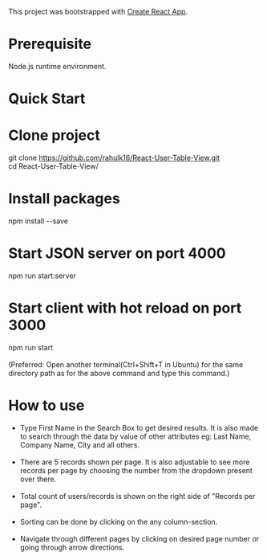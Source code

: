 This project was bootstrapped with [Create React App](https://github.com/facebook/create-react-app).

<h1>Prerequisite</h1>

Node.js runtime environment.
<h1>Quick Start</h1>

# Clone project
git clone https://github.com/rahulk16/React-User-Table-View.git <br>
cd React-User-Table-View/

# Install packages
npm install --save

# Start JSON server on port 4000
npm run start:server

# Start client with hot reload on port 3000
npm run start<br><br> (Preferred: Open another terminal(Ctrl+Shift+T in Ubuntu) for the same directory path as for the above command and type this command.)

# How to use
<ul>
  <li> Type First Name in the Search Box to get desired results. It is also made to search through the data by value of other attributes eg: Last Name, Company Name, City and all others.<br><br>
   <li> There are 5 records shown per page. It is also adjustable to see more records per page by choosing the number from the dropdown present over there.<br><br>
    <li> Total count of users/records is shown on the right side of "Records per page".<br><br>
     <li> Sorting can be done by clicking on the any column-section.<br><br>
       <li> Navigate through different pages by clicking on desired page number or going through arrow directions.<br><br>
         
